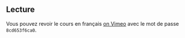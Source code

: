 ## Lecture

Vous pouvez revoir le cours en français [on Vimeo](https://vimeo.com/328389545) avec le mot de passe `8cd653f6ca0`.
